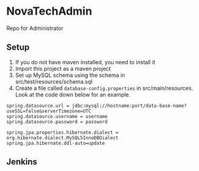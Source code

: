 # NovaTechAdmin
Repo for Administrator

## Setup
1. If you do not have maven installed, you need to install it
2. Import this project as a maven project
3. Set up MySQL schema using the schema in src/test/resources/schema.sql
4. Create a file called `database-config.properties` in src/main/resources. Look at the code down below for an example. <br/>
```
spring.datasource.url = jdbc:mysql://hostname:port/data-base-name?useSSL=false&serverTimezone=UTC
spring.datasource.username = username
spring.datasource.password = password

spring.jpa.properties.hibernate.dialect = org.hibernate.dialect.MySQL5InnoDBDialect
spring.jpa.hibernate.ddl-auto=update
```
## Jenkins
